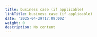 ```yaml
---
title: business case (if applicable)
linkTitle: business case (if applicable)
date: '2025-04-29T17:09:00Z'
weight: 0
description: No content
---
```




